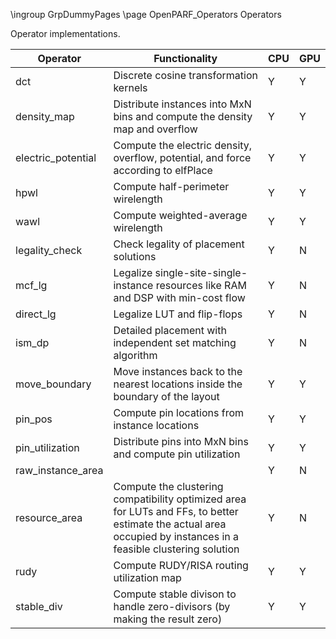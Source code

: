 \ingroup GrpDummyPages
\page OpenPARF_Operators Operators

Operator implementations.

| Operator | Functionality | CPU | GPU |
|----------|---------------|-----|-----|
| dct      | Discrete cosine transformation kernels              | Y   | Y   |
| density_map | Distribute instances into MxN bins and compute the density map and overflow          | Y   | Y   |
| electric_potential | Compute the electric density, overflow, potential, and force according to elfPlace    | Y   | Y   |
| hpwl     | Compute half-perimeter wirelength              | Y   | Y   |
| wawl     | Compute weighted-average wirelength              | Y   | Y   |
| legality_check | Check legality of placement solutions        | Y   | N   |
| mcf_lg   | Legalize single-site-single-instance resources like RAM and DSP with min-cost flow              | Y   | N   |
| direct_lg | Legalize LUT and flip-flops             | Y   | N   |
| ism_dp   |  Detailed placement with independent set matching algorithm             | Y   | N   |
| move_boundary | Move instances back to the nearest locations inside the boundary of the layout         | Y   | Y   |
| pin_pos  | Compute pin locations from instance locations              | Y   | Y   |
| pin_utilization | Distribute pins into MxN bins and compute pin utilization       | Y   | Y   |
| raw_instance_area |      | Y   | N   |
| resource_area | Compute the clustering compatibility optimized area for LUTs and FFs, to better estimate the actual area occupied by instances in a feasible clustering solution | Y   | N   |
| rudy     | Compute RUDY/RISA routing utilization map              | Y   | Y   |
| stable_div | Compute stable divison to handle zero-divisors (by making the result zero)            | Y   | Y   |
